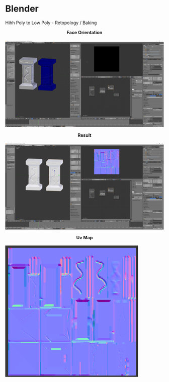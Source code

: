 # Blender

Hihh Poly to Low Poly  - Retopology  / Baking


<b> <center>  Face Orientation </b> </center> </br>
![](Pictures/pillar1.png)


<b> <center>  Result </b> </center> </br>
![](Pictures/pillar2.png)


<b> <center>  Uv Map </b> </center> </br>
![](Pictures/pillar3.png)
